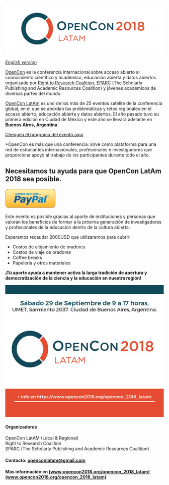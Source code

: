 ![openconlatam_logo](opencon.jpg)

*[English version](español.md)*

[OpenCon](https://www.opencon2018.org) es la conferencia internacional sobre acceso abierto al conocimiento científico y académico, educación abierta y datos abiertos organizada por [Right to Research Coalition](http://righttoresearch.org/), [SPARC](https://sparcopen.org) (The Scholarly Publishing and Academic Resources Coalition) y jóvenes académicos de diversas partes del mundo.

[OpenCon LatAm](https://www.opencon2018.org/opencon_2018_latam) es uno de los más de 25 eventos satélite de la conferencia global, en el que se abordan las problemáticas y retos regionales en el acceso abierto, educación abierta y datos abiertos. El año pasado tuvo su primera edición en Ciudad de México y este año se llevará adelante en **Buenos Aires, Argentina**.

[Chequeá el programa del evento aquí](http://opencon2018latama.sched.com/)

*OpenCon es más que una conferencia: sirve como plataforma para una red de estudiantes internacionales, profesionales e investigadores que proporciona apoyo al trabajo de los participantes durante todo el año. 

## Necesitamos tu ayuda para que OpenCon LatAm 2018 sea posible.

![paypal_logo](paypal.png)

Este evento es posible gracias al aporte de instituciones y personas que valoran los beneficios de formar a la próxima generación de investigadores y profesionales de la educación dentro de la cultura abierta. 

Esperamos recaudar 2000USD que utilizaremos para cubrir:

- Costos de alojamiento de oradores
- Costos de viaje de oradores
- Coffee breaks
- Papelería y otros materiales 

**¡Tú aporte ayuda a mantener activa la larga tradición de apertura y democratización de la ciencia y la educación en nuestra región!**

![openconlatam_logo](redes-1.jpg)

#### Organizadores
OpenCon LatAM (Local & Regional)    
Right to Research Coalition    
SPARC (The Scholarly Publishing and Academic Resources Coalition)    

#### Contacto: [openconlatam@gmail.com](mailto:openconlatam@gmail.com)

#### Más información en [www.opencon2018.org/opencon_2018_latam](www.opencon2018.org/opencon_2018_latam)
